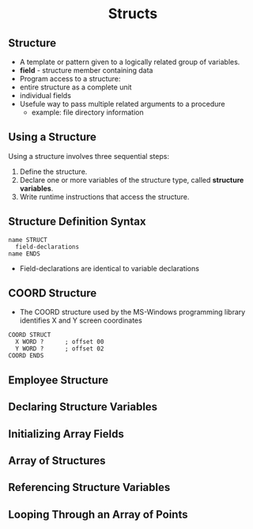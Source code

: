 <h1 align="center">Structs</h1>

## Structure
- A template or pattern given to a logically related group of variables.
- **field** - structure member containing data
- Program access to a structure:
 - entire structure as a complete unit
 - individual fields
- Usefule way to pass multiple related arguments to a procedure
  - example: file directory information
 
## Using a Structure
Using a structure involves three sequential steps:
  1. Define the structure.
  2. Declare one or more variables of the structure type, called **structure variables**.
  3. Write runtime instructions that access the structure.

## Structure Definition Syntax
```
name STRUCT
  field-declarations
name ENDS
```
- Field-declarations are identical to variable declarations

## COORD Structure
- The COORD structure used by the MS-Windows programming library identifies X and Y screen coordinates
```
COORD STRUCT
  X WORD ?      ; offset 00
  Y WORD ?      ; offset 02
COORD ENDS
```

## Employee Structure

## Declaring Structure Variables

## Initializing Array Fields

## Array of Structures

## Referencing Structure Variables

## Looping Through an Array of Points
